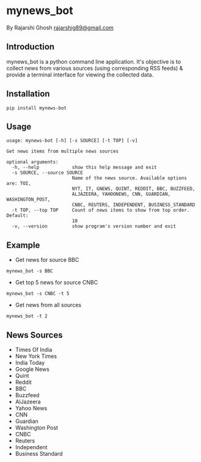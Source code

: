 # mynews_bot
By Rajarshi Ghosh <rajarshig89@gmail.com>

Introduction
------------
mynews_bot is a python command line application. It's objective is to collect news from various sources (using corresponding RSS feeds) & provide a terminal interface for viewing the collected data.

Installation
------------
```
pip install mynews-bot
```


Usage
------------
```
usage: mynews-bot [-h] [-s SOURCE] [-t TOP] [-v]

Get news items from multiple news sources

optional arguments:
  -h, --help            show this help message and exit
  -s SOURCE, --source SOURCE
                        Name of the news source. Available options are: TOI,
                        NYT, IT, GNEWS, QUINT, REDDIT, BBC, BUZZFEED,
                        ALJAZEERA, YAHOONEWS, CNN, GUARDIAN, WASHINGTON_POST,
                        CNBC, REUTERS, INDEPENDENT, BUSINESS_STANDARD
  -t TOP, --top TOP     Count of news items to show from top order. Default:
                        10
  -v, --version         show program's version number and exit
```

Example
------------
- Get news for source BBC
```
mynews_bot -s BBC
```
- Get top 5 news for source CNBC
```
mynews_bot -s CNBC -t 5
``` 
- Get news from all sources
```
mynews_bot -t 2
```
## News Sources
- Times Of India
- New York Times 
- India Today
- Google News
- Quint
- Reddit
- BBC
- Buzzfeed
- AlJazeera
- Yahoo News
- CNN
- Guardian
- Washington Post
- CNBC
- Reuters
- Independent
- Business Standard
